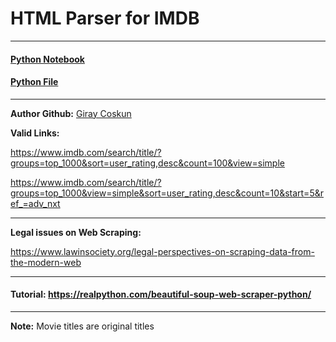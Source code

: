 # HTML Parser for IMDB
---

#### [Python Notebook](https://github.com/giraycoskun/IMDB-HTML-Parser/blob/master/IMDB_HTML_Parser.ipynb)
#### [Python File](https://github.com/giraycoskun/IMDB-HTML-Parser/blob/master/IMDB_HTML_Parser.py)

---
**Author Github:** [Giray Coskun](https://github.com/giraycoskun)

**Valid Links:**

https://www.imdb.com/search/title/?groups=top_1000&sort=user_rating,desc&count=100&view=simple

https://www.imdb.com/search/title/?groups=top_1000&view=simple&sort=user_rating,desc&count=10&start=5&ref_=adv_nxt

---
**Legal issues on Web Scraping:**

https://www.lawinsociety.org/legal-perspectives-on-scraping-data-from-the-modern-web

---

#### Tutorial: https://realpython.com/beautiful-soup-web-scraper-python/

---

**Note:** Movie titles are original titles